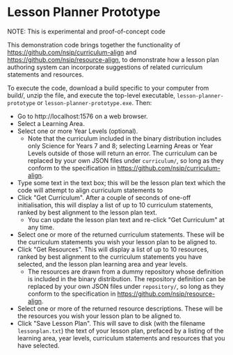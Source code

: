 # Lesson Planner Prototype

NOTE: This is experimental and proof-of-concept code

This demonstration code brings together the functionality of https://github.com/nsip/curriculum-align and https://github.com/nsip/resource-align, to demonstrate how a lesson plan authoring system can incorporate suggestions of related curriculum statements and resources.

To execute the code, download a build specific to your computer from build/, unzip the file, and execute the top-level executable, `lesson-planner-prototype` or `lesson-planner-prototype.exe`. Then:

* Go to http://localhost:1576 on a web browser.
* Select a Learning Area.
* Select one or more Year Levels (optional).
  * Note that the curriculum included in the binary distribution includes only Science for Years 7 and 8; selecting Learning Areas or Year Levels outside of those will return an error. The curriculum can be replaced by your own JSON files under `curriculum/`, so long as they conform to the specification in https://github.com/nsip/curriculum-align.
* Type some text in the text box; this will be the lesson plan text which the code will attempt to align curriculum statements to
* Click "Get Curriculum". After a couple of seconds of one-off initialisation, this will display a list of up to 10 curriculum statements, ranked by best alignment to the lesson plan text.
  * You can update the lesson plan text and re-click "Get Curriculum" at any time.
* Select one or more of the returned curriculum statements. These will be the curriculum statements you wish your lesson plan to be aligned to.
* Click "Get Resources". This will display a list of up to 10 resources, ranked by best alignment to the curriculum statements you have selected, and the lesson plan learning area and year levels.
  * The resources are drawn from a dummy repository whose definition is included in the binary distribution. The repository definition can be replaced by your own JSON files under `repository/`, so long as they conform to the specification in https://github.com/nsip/resource-align.
* Select one or more of the returned resource descriptions. These will be the resources you wish your lesson plan to be aligned to.
* Click "Save Lesson Plan". This will save to disk (with the filename `lessonplan.txt`) the text of your lesson plan, prefaced by a listing of the learning area, year levels, curriculum statements and resources that you have selected.
